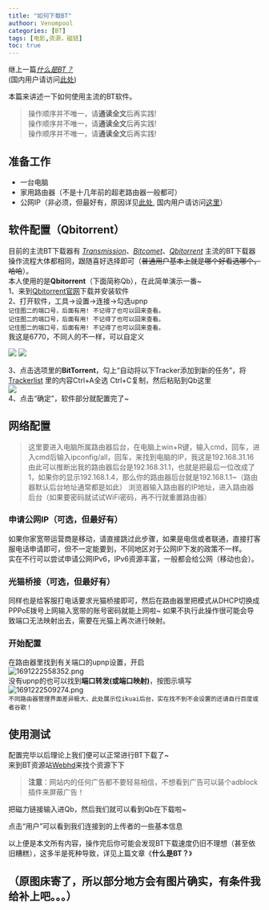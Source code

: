 ```yaml
---
title: "如何下载BT"
authoor: Venompool
categories: [BT]
tags: [电影,资源，磁链]
toc: true
---
```

继上一篇[*什么是BT？*](https://blog.venompool.fun/posts/%E4%BB%80%E4%B9%88%E6%98%AFBT/)  
(国内用户请访问[此处](https://cdn.venompool.fun/posts/%E4%BB%80%E4%B9%88%E6%98%AFBT/))  
  
本篇来讲述一下如何使用主流的BT软件。  


>操作顺序并不唯一，请**通读全文**后再实践!  
 操作顺序并不唯一，请**通读全文**后再实践!  
 操作顺序并不唯一，请**通读全文**后再实践!

## 准备工作

* 一台电脑
* 家用路由器（不是十几年前的超老路由器一般都可）
* 公网IP（非必须，但最好有，原因详见[此处](https://blog.venompool.fun/posts/%E4%BB%80%E4%B9%88%E6%98%AFBT/#bt%E7%9A%84%E5%B1%80%E9%99%90%E6%80%A7), 国内用户请访问[这里](https://cdn.venompool.fun/posts/%E4%BB%80%E4%B9%88%E6%98%AFBT/#bt%E7%9A%84%E5%B1%80%E9%99%90%E6%80%A7)）  

## 软件配置（Qbitorrent）

目前的主流BT下载器有 *[Transmission](https://transmissionbt.com/)*、*[Bitcomet](http://www.bitcomet.com/)*、*[Qbitorrent](https://www.qbittorrent.org/)* 主流的BT下载器操作流程大体都相同，跟随喜好选择即可（~~普通用户基本上就是哪个好看选哪个，哈哈~~）。  
本人使用的是**Qbitorrent**（下面简称Qb），在此简单演示一番~  
1、来到[Qbitorrent官网](https://www.qbittorrent.org/)下载并安装软件  
2、打开软件，工具→设置→连接→勾选upnp  
`记住图二的端口号，后面有用! 不记得了也可以回来查看。`  
`记住图二的端口号，后面有用! 不记得了也可以回来查看。`  
`记住图二的端口号，后面有用! 不记得了也可以回来查看。`  
我这是6770，不同人的不一样，可以自定义

![](https://image.venompool.fun/blog.v.fun/230422htdbt/qb_setting.png)
![](https://image.venompool.fun/blog.v.fun/230422htdbt/qb_connection.png)    

3、点击选项里的**BitTorrent**，勾上“自动将以下Tracker添加到新的任务”，将 [Trackerlist](https://gitea.com/XIU2/TrackersListCollection/raw/branch/master/all.txt) 里的内容Ctrl+A全选 Ctrl+C复制，然后粘贴到Qb这里  
![](https://image.venompool.fun/blog.v.fun/230422htdbt/qb_tracker.png)  
4、点击“确定”，软件部分就配置完了~  

## 网络配置

>这里要进入电脑所属路由器后台，在电脑上win+R键，输入cmd，回车，进入cmd后输入ipconfig/all，回车，来找到电脑的IP，我这是192.168.31.16  
由此可以推断出我的路由器后台是192.168.31.1，也就是把最后一位改成了1，如果你的显示192.168.1.4，那么你的路由器后台就是192.168.1.1~（路由器默认后台地址通常都是如此）
浏览器输入路由器的IP地址，进入路由器后台（如果要密码就试试WiFi密码，再不行就重置路由器）  

### 申请公网IP（可选，但最好有）

如果你家宽带运营商是移动，请直接跳过此步骤，如果是电信或者联通，直接打客服电话申请即可，但不一定能要到，不同地区对于公网IP下发的政策不一样。  
实在不行可以尝试申请公网IPv6，IPv6资源丰富，一般都会给公网（移动也会）。  
### 光猫桥接（可选，但最好有）

同样也是给客服打电话要求光猫桥接即可，然后在路由器里把模式从DHCP切换成PPPoE拨号上网输入宽带的账号密码就能上网啦~ 如果不执行此操作很可能会导致端口无法映射出去，需要在光猫上再次进行映射。  

### 开始配置

在路由器里找到有关端口的upnp设置，开启  
![1691222558352.png](https://img1.imgtp.com/2023/08/05/7SoL0XbQ.png)  
没有upnp的也可以找到**端口转发(或端口映射)**，按图示填写
![1691222509274.png](https://img1.imgtp.com/2023/08/05/q148Mllg.png)  
`不同路由器管理界面差异极大，此处展示位ikuai后台，实在找不到不会设置的还请自行百度或者谷歌！`  

## 使用测试

配置完毕以后理论上我们便可以正常进行BT下载了~  
来到BT资源站[Webhd](webhd.top)来找个资源下下 
>**注意**：网站内的任何广告都不要轻易相信，不想看到广告可以装个adblock插件来屏蔽广告！  
  
把磁力链接输入进Qb，然后我们就可以看到Qb在下载啦~  
  
点击“用户”可以看到我们连接到的上传者的一些基本信息  
  
以上便是本文所有内容，操作完后你可能会发现BT下载速度仍旧不理想（甚至依旧糟糕），这多半是死种导致，详见上篇文章《**什么是BT？**》  
  
## （原图床寄了，所以部分地方会有图片确实，有条件我给补上吧。。。）